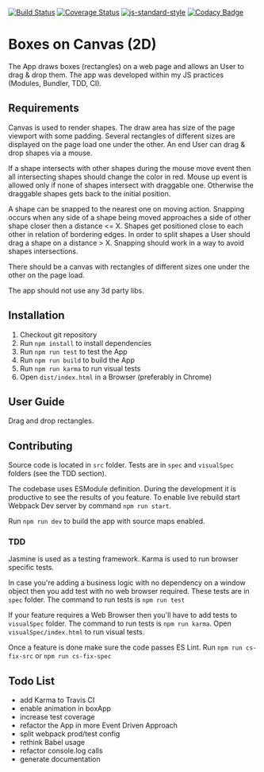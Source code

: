 [![Build Status](https://travis-ci.org/edorosh/boxes-on-canvas.svg?branch=master)](https://travis-ci.org/edorosh/boxes-on-canvas)
[![Coverage Status](https://coveralls.io/repos/github/edorosh/boxes-on-canvas/badge.svg?branch=master)](https://coveralls.io/github/edorosh/boxes-on-canvas?branch=master)
[![js-standard-style](https://img.shields.io/badge/code%20style-standard-brightgreen.svg?style=flat-square)](https://github.com/edorosh/boxes-on-canvas)
[![Codacy Badge](https://api.codacy.com/project/badge/Grade/8fc79eef5c7f4d05a76af6d75ec6e5ef)](https://app.codacy.com/app/edorosh/boxes-on-canvas?utm_source=github.com&utm_medium=referral&utm_content=edorosh/boxes-on-canvas&utm_campaign=Badge_Grade_Dashboard)

# Boxes on Canvas (2D)
The App draws boxes (rectangles) on a web page and allows an User to drag & drop them. The app was developed 
within my JS practices (Modules, Bundler, TDD, CI).

## Requirements
Canvas is used to render shapes. The draw area has size of the page viewport with some padding. Several 
rectangles of different sizes are displayed on the page load one under the other. An end User can drag & 
drop shapes via a mouse.  

If a shape intersects with other shapes during the mouse move event then all intersecting shapes should 
change the color in red. Mouse up event is allowed only if none of shapes intersect with draggable one. 
Otherwise the draggable shapes gets back to the initial position.  

A shape can be snapped to the nearest one on moving action. Snapping occurs when any side of a shape being 
moved approaches a side of other shape closer then a distance <= X. Shapes get positioned close 
to each other in relation of bordering edges. In order to split shapes a User should drag a shape on a 
distance > X. Snapping should work in a way to avoid shapes intersections.

There should be a canvas with rectangles of different sizes one under the other on the page load. 

The app should not use any 3d party libs.

## Installation
1. Checkout git repository
1. Run `npm install` to install dependencies
1. Run `npm run test` to test the App
1. Run `npm run build` to build the App
1. Run `npm run karma` to run visual tests
1. Open `dist/index.html` in a Browser (preferably in Chrome)

## User Guide

Drag and drop rectangles.

## Contributing

Source code is located in `src` folder. Tests are in `spec` and `visualSpec` folders (see the TDD section). 

The codebase uses ESModule definition. During the development it is productive to see the results of you 
feature. To enable live rebuild start Webpack Dev server by command `npm run start`.  

Run `npm run dev` to build the app with source maps enabled.

### TDD
Jasmine is used as a testing framework. Karma is used to run browser specific tests.

In case you're adding a business logic with no dependency on a window object then you add test with 
no web browser required. These tests are in `spec` folder. The command to run tests is
 `npm run test`  

If your feature requires a Web Browser then you'll have to add tests to `visualSpec` folder. The command to run 
tests is `npm run karma`. Open `visualSpec/index.html` to run visual tests.  

Once a feature is done make sure the code passes ES Lint. Run `npm run cs-fix-src` or `npm run cs-fix-spec`

## Todo List
* add Karma to Travis CI
* enable animation in boxApp
* increase test coverage
* refactor the App in more Event Driven Approach
* split webpack prod/test config
* rethink Babel usage
* refactor console.log calls
* generate documentation
